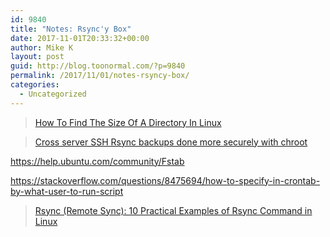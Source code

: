 ```yaml
---
id: 9840
title: "Notes: Rsync'y Box"
date: 2017-11-01T20:33:32+00:00
author: Mike K
layout: post
guid: http://blog.toonormal.com/?p=9840
permalink: /2017/11/01/notes-rsyncy-box/
categories:
  - Uncategorized
---
```

<!--more-->

<blockquote class="wp-embedded-content" data-secret="5M83riQa1B">
  <p>
    <a href="https://www.ostechnix.com/find-size-directory-linux/">How To Find The Size Of A Directory In Linux</a>
  </p>
</blockquote>



<blockquote class="wp-embedded-content" data-secret="I8ocw99cma">
  <p>
    <a href="https://www.marcus-povey.co.uk/2015/04/09/cross-server-ssh-rsync-backups-done-more-securely/">Cross server SSH Rsync backups done more securely with chroot</a>
  </p>
</blockquote>



https://help.ubuntu.com/community/Fstab

https://stackoverflow.com/questions/8475694/how-to-specify-in-crontab-by-what-user-to-run-script

<blockquote class="wp-embedded-content" data-secret="s0paFFT0v5">
  <p>
    <a href="https://www.tecmint.com/rsync-local-remote-file-synchronization-commands/">Rsync (Remote Sync): 10 Practical Examples of Rsync Command in Linux</a>
  </p>
</blockquote>
